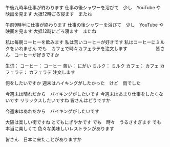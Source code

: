 午後九時半仕事が終わります
仕事の後シャワーを浴びて　少し　YouTube や　映画を見ます
大抵12時ごろ寝ます　またね


午前9時半に仕事が終わります
仕事の後シャワーを浴びて　少し　YouTube や　映画を見ます
大抵12時にごろ寝ます　またね


私は毎朝コーヒーを飲みます
私は苦いコーヒーが好きです
私はコーヒーにミルクをいれません
でも　カフェで時々カフェラテを注文します　　　　　　
皆さん　コーヒーが好きですか

生词：
コーヒー： コーヒー
苦い： にがい
ミルク： ミルク
カフェ： カフェ
カフェラテ： カフェラテ
注文します


何をしたいですか
週末はハイキングがしたかった　けど　雨でした

今週末は晴れだから　バイキングがしたいです
今週末はあまり仕事をしたくないです
リラックスしたいですね
皆さんはどうですか

今週末はあれだから　バイキングがしたいです


大阪は楽しい街ですね
とてもにぎやかです
でも　時々　うるさすぎます
でも　本当に楽しくて
色々な美味しいレストランがあります



皆さん　日本に来たことがありますか





